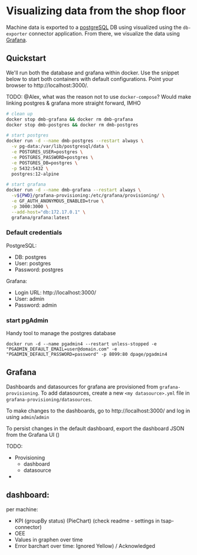 # Visualizing data from the shop floor

Machine data is exported to a [postgreSQL](https://www.postgresql.org/) DB using visualized using the `db-exporter` connector application. From there, we visualize the data using [Grafana](https://grafana.org/).


## Quickstart

We'll run both the database and grafana within docker. Use the snippet below to start both containers with default configurations. 
Point your browser to http://localhost:3000/. 

TODO: @Alex, what was the reason not to use `docker-compose`? Would make linking postgres & grafana more straight forward, IMHO


```bash
# clean up
docker stop dmb-grafana && docker rm dmb-grafana 
docker stop dmb-postgres && docker rm dmb-postgres 

# start postgres
docker run -d --name dmb-postgres --restart always \
  -v pg-data:/var/lib/postgresql/data \
  -e POSTGRES_USER=postgres \
  -e POSTGRES_PASSWORD=postgres \
  -e POSTGRES_DB=postgres \
  -p 5432:5432 \
  postgres:12-alpine

# start grafana
docker run -d --name dmb-grafana --restart always \
  -v${PWD}/grafana-provisioning:/etc/grafana/provisioning/ \
  -e GF_AUTH_ANONYMOUS_ENABLED=true \
  -p 3000:3000 \
  --add-host="db:172.17.0.1" \
  grafana/grafana:latest
```

### Default credentials

PostgreSQL: 
* DB: postgres
* User: postgres
* Password: postgres

Grafana:
* Login URL: http://localhost:3000/
* User: admin
* Password: admin

### start pgAdmin

Handy tool to manage the postgres database

`docker run -d --name pgadmin4 --restart unless-stopped -e "PGADMIN_DEFAULT_EMAIL=user@domain.com" -e "PGADMIN_DEFAULT_PASSWORD=password" -p 8099:80 dpage/pgadmin4`

## Grafana

Dashboards and datasources for grafana are provisioned from `grafana-provisioning`.
To add datasources, create a new `<my datasource>.yml` file in `grafana-provisioning/datasources`.


To make changes to the dashboards, go to http://localhost:3000/ and log in using `admin`/`admin`

To persist changes in the default dashboard, export the dashboard JSON from the Grafana UI ()

TODO: 
* Provisioning 
  * dashboard
  * datasource
*


## dashboard:

per machine:
  - KPI (groupBy status) (PieChart) (check readme - settings in tsap-connector)
  - OEE
  - Values in graphen over time
  - Error barchart over time: Ignored Yellow) / Acknowledged

